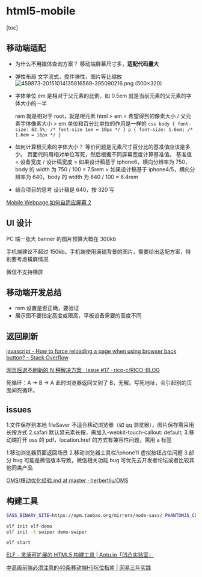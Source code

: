 # html5-mobile

[toc]

## 移动端适配

- 为什么不用媒体查询方案？
  移动端屏幕尺寸多，**适配代码量大**

- 弹性布局
  文字流式，控件弹性，图片等比缩放
  ![459873-20151014135816569-395090216.png (500×320)](http://images2015.cnblogs.com/blog/459873/201510/459873-20151014135816569-395090216.png)

- 字体单位
  em 是相对于父元素的比例，如 0.5em 就是当前元素的父元素的字体大小的一半

  rem 就是相对于 root，就是根元素 html > em = 希望得到的像素大小 / 父元素字体像素大小 > em 单位和百分比单位的作用是一样的
  `css body { font-size: 62.5%; /* font-size 1em = 10px */ } p { font-size: 1.6em; /* 1.6em = 16px */ }`

- 如何计算根元素的字体大小？
  等价问题是元素尺寸百分比的基准值应该是多少。
  页面代码用相对单位写死，然后根据不同屏幕宽度计算基准值。
  基准值 = 设备宽度 / 设计稿宽度 > 如果设计稿基于 iphone6，横向分辨率为 750，body 的 width 为 750 / 100 = 7.5rem > 如果设计稿基于 iphone4/5，横向分辨率为 640，body 的 width 为 640 / 100 = 6.4rem
- 结合项目的思考
  设计稿是 640，按 320 写


[Mobile Webpage 如何自适应屏幕 2](https://www.icloud.com/keynote/000DIf8ISxFcuxka4YozKLaOg#Mobile_Webpage_%25E5%25A6%2582%25E4%25BD%2595%25E8%2587%25AA%25E9%2580%2582%25E5%25BA%2594%25E5%25B1%258F%25E5%25B9%2595_2)

## UI 设计

PC 端一张大 banner 的图片预算大概在 300kb

手机端建议不超过 150kb。手机端使用满铺背景的图片，需要给出适配方案，特别要考虑橫屏情况

微信不支持横屏

## 移动端开发总结

- rem 设置是否正确，要验证
- 展示图不要指定高度或限高，平板设备需要的高度不同

## 返回刷新

[javascript - How to force reloading a page when using browser back button? - Stack Overflow](https://stackoverflow.com/questions/43043113/how-to-force-reloading-a-page-when-using-browser-back-button)

[网页后退不刷新的 N 种解决方案 · Issue #17 · rico-c/RICO-BLOG](https://github.com/rico-c/RICO-BLOG/issues/17)

死循环：A -> B -> A 此时浏览器返回又到了 B，无解。写死地址，会引起别的页面间死循环。

## issues

1.文件保存到本地 fileSaver 不适合移动浏览器（如 qq 浏览器），图片保存需采用长按方式
2.safari 默认禁元素长按，需加入-webkit-touch-callout: default; 3.移动端打开 oss 的 pdf，location.href 的方式有兼容性问题，需用 a 标签

1.移动浏览器页面返回场景 2.移动浏览器工具栏/iphone11 虚拟按钮占位问题 3.部分 bug 可能是微信版本导致，微信相关功能 bug 可优先去开发者论坛或者比较其他同类产品

[OMS/移动优化经验.md at master · herbertliu/OMS](https://github.com/herbertliu/OMS/blob/master/%25E7%25A7%25BB%25E5%258A%25A8%25E4%25BC%2598%25E5%258C%2596%25E7%25BB%258F%25E9%25AA%258C.md)

## 构建工具

```bash
SASS_BINARY_SITE=https://npm.taobao.org/mirrors/node-sass/ PHANTOMJS_CDNURL=https://npm.taobao.org/mirrors/phantomjs/ npm install -g elf-cli --registry=https://registry.npm.taobao.org

elf init elf-demo
elf init -t swiper demo-swiper

elf start
```

[ELF - 灵活可扩展的 HTML5 构建工具 | Aotu.io「凹凸实验室」](https://aotu.io/notes/2017/01/17/elf/)

[中高级前端必须注意的40条移动端H5坑位指南 | 网易三年实践](https://mp.weixin.qq.com/s/0F0Pd1Qzmf3YCXkcEHbzgw)

